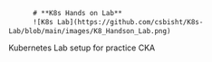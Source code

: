           # **K8s Hands on Lab**
          ![K8s Lab](https://github.com/csbisht/K8s-Lab/blob/main/images/K8_Handson_Lab.png)
           

Kubernetes Lab setup for practice CKA
